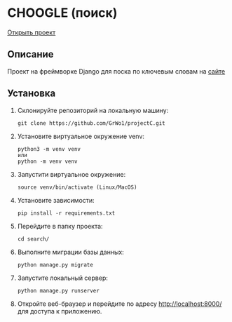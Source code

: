 # CHOOGLE (поиск)
[Открыть проект](http://185.105.90.22/)

## Описание

Проект на фреймворке Django для поска по ключевым словам на [сайте](https://bkrs.info/)

## Установка

1. Склонируйте репозиторий на локальную машину:

   ```
   git clone https://github.com/GrWo1/projectC.git
   ```
2. Установите виртуальное окружение venv:
    ```
    python3 -m venv venv
   или
    python -m venv venv
    ```
3. Запустити виртуальное окружение:
    ```
    source venv/bin/activate (Linux/MacOS)
    ```
4. Установите зависимости:
    ```
    pip install -r requirements.txt
    ```
5. Перейдите в папку проекта:

    ```
    cd search/
    ```

6. Выполните миграции базы данных:

   ```
   python manage.py migrate
   ```

7. Запустите локальный сервер:

   ```
   python manage.py runserver
   ```

8. Откройте веб-браузер и перейдите по адресу [http://localhost:8000/](http://localhost:8000/) для доступа к приложению.
